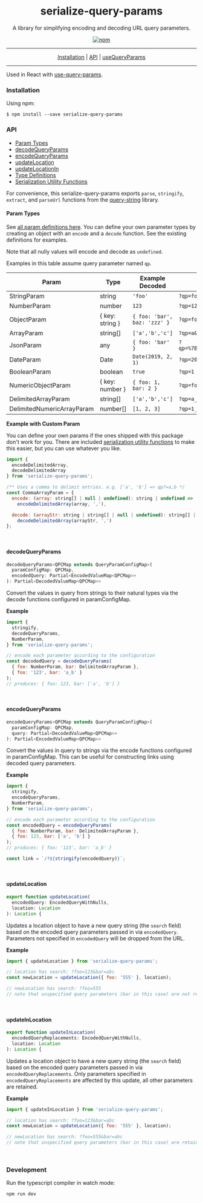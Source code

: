 <div align="center">
  <h1>serialize-query-params</h1>
  <p>A library for simplifying encoding and decoding URL query parameters.
  </p>

  <p>
    <a href="https://www.npmjs.com/package/serialize-query-params"><img alt="npm" src="https://img.shields.io/npm/v/serialize-query-params.svg"></a>
  </p>
<hr />

<a href="#installation">Installation</a> | 
<a href="#api">API</a> |
<a href="https://peterbeshai.com/use-query-params/">useQueryParams</a>

</div>
<hr/>

Used in React with [use-query-params](https://github.com/pbeshai/url-query-params).

### Installation

Using npm:

```
$ npm install --save serialize-query-params
```

### API

- [Param Types](#param-types)
- [decodeQueryParams](#decodequeryparams)
- [encodeQueryParams](#encodequeryparams)
- [updateLocation](#usequeryparam)
- [updateLocationIn](#usequeryparams-1)
- [Type Definitions](https://github.com/pbeshai/serialize-query-params/blob/master/src/types.ts)
- [Serialization Utility Functions](https://github.com/pbeshai/serialize-query-params/blob/master/src/serialize.ts)

For convenience, this serialize-query-params exports `parse`, `stringify`, `extract`, and `parseUrl` functions from the [query-string](https://github.com/sindresorhus/query-string) library.


#### Param Types
See [all param definitions here](https://github.com/pbeshai/serialize-query-params/blob/master/src/params.ts). You can define your own parameter types by creating an object with an `encode` and a `decode` function. See the existing definitions for examples.

Note that all nully values will encode and decode as `undefined`.

Examples in this table assume query parameter named `qp`.

| Param | Type | Example Decoded | Example Encoded |
| --- | --- | --- | --- |
| StringParam | string | `'foo'` | `?qp=foo` |
| NumberParam | number | `123` | `?qp=123` |
| ObjectParam | { key: string } | `{ foo: 'bar', baz: 'zzz' }` | `?qp=foo-bar_baz-zzz` |
| ArrayParam | string[] | `['a','b','c']` | `?qp=a&qp=b&qp=c` |
| JsonParam | any | `{ foo: 'bar' }` | `?qp=%7B%22foo%22%3A%22bar%22%7D` |
| DateParam | Date | `Date(2019, 2, 1)` | `?qp=2019-03-01` |
| BooleanParam | boolean | `true` | `?qp=1` |
| NumericObjectParam | { key: number } | `{ foo: 1, bar: 2 }` | `?qp=foo-1_bar-2` |
| DelimitedArrayParam | string[] | `['a','b','c']` | `?qp=a_b_c'` |
| DelimitedNumericArrayParam | number[] | `[1, 2, 3]` | `?qp=1_2_3'` |

**Example with Custom Param**

You can define your own params if the ones shipped with this package don't work for you. There are included [serialization utility functions](https://github.com/pbeshai/serialize-query-params/blob/master/src/serialize.ts) to make this easier, but you can use whatever you like.

```js
import {
  encodeDelimitedArray,
  decodeDelimitedArray
} from 'serialize-query-params';

/** Uses a comma to delimit entries. e.g. ['a', 'b'] => qp?=a,b */
const CommaArrayParam = {
  encode: (array: string[] | null | undefined): string | undefined => 
    encodeDelimitedArray(array, ','),

  decode: (arrayStr: string | string[] | null | undefined): string[] | undefined => 
    decodeDelimitedArray(arrayStr, ',')
};
```

<br/>

#### decodeQueryParams

```js
decodeQueryParams<QPCMap extends QueryParamConfigMap>(
  paramConfigMap: QPCMap,
  encodedQuery: Partial<EncodedValueMap<QPCMap>>
): Partial<DecodedValueMap<QPCMap>>
```

Convert the values in query from strings to their natural types via the
decode functions configured in paramConfigMap. 

**Example**

```js
import {
  stringify,
  decodeQueryParams,
  NumberParam,
} from 'serialize-query-params';

// encode each parameter according to the configuration
const decodedQuery = decodeQueryParams(
  { foo: NumberParam, bar: DelimitedArrayParam },
  { foo: '123', bar: 'a_b' }
);
// produces: { foo: 123, bar: ['a', 'b'] }
```

<br/>


#### encodeQueryParams

```js
encodeQueryParams<QPCMap extends QueryParamConfigMap>(
  paramConfigMap: QPCMap,
  query: Partial<DecodedValueMap<QPCMap>>
): Partial<EncodedValueMap<QPCMap>>
```

Convert the values in query to strings via the encode functions configured
in paramConfigMap. This can be useful for constructing links using decoded
query parameters.

**Example**

```js
import {
  stringify,
  encodeQueryParams,
  NumberParam,
} from 'serialize-query-params';

// encode each parameter according to the configuration
const encodedQuery = encodeQueryParams(
  { foo: NumberParam, bar: DelimitedArrayParam },
  { foo: 123, bar: ['a', 'b'] }
);
// produces: { foo: '123', bar: 'a_b' }

const link = `/?${stringify(encodedQuery)}`;
```

<br/>



#### updateLocation

```js
export function updateLocation(
  encodedQuery: EncodedQueryWithNulls,
  location: Location
): Location {
```

Updates a location object to have a new query string (the `search` field) based 
on the encoded query parameters passed in via `encodedQuery`. Parameters not
specified in `encodedQuery` will be dropped from the URL.

**Example**

```js
import { updateLocation } from 'serialize-query-params';

// location has search: ?foo=123&bar=abc
const newLocation = updateLocation({ foo: '555' }, location);

// newLocation has search: ?foo=555
// note that unspecified query parameters (bar in this case) are not retained.
```

<br/>


#### updateInLocation

```js
export function updateInLocation(
  encodedQueryReplacements: EncodedQueryWithNulls,
  location: Location
): Location {
```

Updates a location object to have a new query string (the `search` field) based 
on the encoded query parameters passed in via `encodedQueryReplacements`. Only
parameters specified in `encodedQueryReplacements` are affected by this update,
all other parameters are retained.

**Example**

```js
import { updateInLocation } from 'serialize-query-params';

// location has search: ?foo=123&bar=abc
const newLocation = updateLocation({ foo: '555' }, location);

// newLocation has search: ?foo=555&bar=abc
// note that unspecified query parameters (bar in this case) are retained.
```

<br/>



### Development

Run the typescript compiler in watch mode:

```
npm run dev
```

